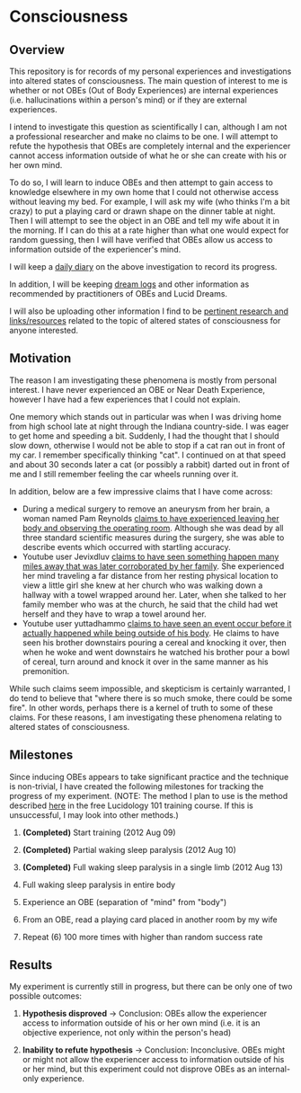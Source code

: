 # Consciousness

## Overview

This repository is for records of my personal experiences and investigations into altered states of consciousness. The main question of interest to me is whether or not OBEs (Out of Body Experiences) are internal experiences (i.e. hallucinations within a person's mind) or if they are external experiences. 

I intend to investigate this question as scientifically I can, although I am not a professional researcher and make no claims to be one. I will attempt to refute the hypothesis that OBEs are completely internal and the experiencer cannot access information outside of what he or she can create with his or her own mind. 

To do so, I will learn to induce OBEs and then attempt to gain access to knowledge elsewhere in my own home that I could not otherwise access without leaving my bed. For example, I will ask my wife (who thinks I'm a bit crazy) to put a playing card or drawn shape on the dinner table at night. Then I will attempt to see the object in an OBE and tell my wife about it in the morning. If I can do this at a rate higher than what one would expect for random guessing, then I will have verified that OBEs allow us access to information outside of the experiencer's mind.

I will keep a [daily diary](https://github.com/rakudayo/consciousness/tree/master/logs/diary) on the above investigation to record its progress.

In addition, I will be keeping [dream logs](https://github.com/rakudayo/consciousness/tree/master/logs/dreamlog) and other information as recommended by practitioners of OBEs and Lucid Dreams. 

I will also be uploading other information I find to be [pertinent research and links/resources](https://github.com/rakudayo/consciousness/tree/master/research) related to the topic of altered states of consciousness for anyone interested.

## Motivation

The reason I am investigating these phenomena is mostly from personal interest. I have never experienced an OBE or Near Death Experience, however I have had a few experiences that I could not explain. 

One memory which stands out in particular was when I was driving home from high school late at night through the Indiana country-side. I was eager to get home and speeding a bit. Suddenly, I had the thought that I should slow down, otherwise I would not be able to stop if a cat ran out in front of my car. I remember specifically thinking "cat". I continued on at that speed and about 30 seconds later a cat (or possibly a rabbit) darted out in front of me and I still remember feeling the car wheels running over it.

In addition, below are a few impressive claims that I have come across:

* During a medical surgery to remove an aneurysm from her brain, a woman named Pam Reynolds [claims to have experienced leaving her body and observing the operating room](http://www.near-death.com/experiences/evidence01.html). Although she was dead by all three standard scientific measures during the surgery, she was able to describe events which occurred with startling accuracy.
* Youtube user Jevixdluv [claims to have seen something happen many miles away that was later corroborated by her family](http://www.youtube.com/watch?v=2RRlcTxJFOE). She experienced her mind traveling a far distance from her resting physical location to view a little girl she knew at her church who was walking down a hallway with a towel wrapped around her. Later, when she talked to her family member who was at the church, he said that the child had wet herself and they have to wrap a towel around her.
* Youtube user yuttadhammo [claims to have seen an event occur before it actually happened while being outside of his body](http://www.youtube.com/watch?v=CNSBat65EtE). He claims to have seen his brother downstairs pouring a cereal and knocking it over, then when he woke and went downstairs he watched his brother pour a bowl of cereal, turn around and knock it over in the same manner as his premonition.

While such claims seem impossible, and skepticism is certainly warranted, I do tend to believe that "where there is so much smoke, there could be some fire". In other words, perhaps there is a kernel of truth to some of these claims. For these reasons, I am investigating these phenomena relating to altered states of consciousness.

## Milestones

Since inducing OBEs appears to take significant practice and the technique is non-trivial, I have created the following milestones for tracking the progress of my experiment. (NOTE: The method I plan to use is the method described [here](http://www.lucidology.com/) in the free Lucidology 101 training course. If this is unsuccessful, I may look into other methods.)

1. **(Completed)** Start training (2012 Aug 09)

2. **(Completed)** Partial waking sleep paralysis (2012 Aug 10)

3. **(Completed)** Full waking sleep paralysis in a single limb (2012 Aug 13)

4. Full waking sleep paralysis in entire body

5. Experience an OBE (separation of "mind" from "body")

6. From an OBE, read a playing card placed in another room by my wife

7. Repeat (6) 100 more times with higher than random success rate

## Results

My experiment is currently still in progress, but there can be only one of two possible outcomes:

1. **Hypothesis disproved** -> Conclusion: OBEs allow the experiencer access to information outside of his or her own mind (i.e. it is an objective experience, not only within the person's head)

2. **Inability to refute hypothesis** -> Conclusion: Inconclusive. OBEs might or might not allow the experiencer access to information outside of his or her mind, but this experiment could not disprove OBEs as an internal-only experience.
